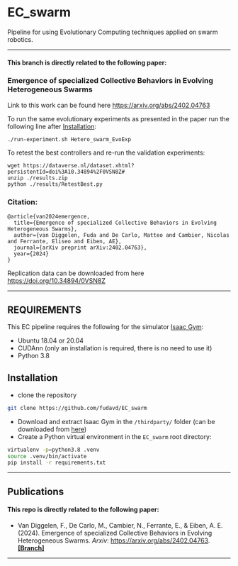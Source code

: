# EC_swarm
Pipeline for using Evolutionary Computing techniques applied on swarm robotics.

------
#### This branch is directly related to the following paper:
### Emergence of specialized Collective Behaviors in Evolving Heterogeneous Swarms

Link to this work can be found here
https://arxiv.org/abs/2402.04763

To run the same evolutionary experiments as presented in the paper run the following line after [Installation](#installation):

```
./run-experiment.sh Hetero_swarm_EvoExp
```

To retest the best controllers and re-run the validation experiments:
```
wget https://dataverse.nl/dataset.xhtml?persistentId=doi%3A10.34894%2F0VSN8Z#
unzip ./results.zip
python ./results/RetestBest.py
```


### Citation:
```
@article{van2024emergence,
  title={Emergence of specialized Collective Behaviors in Evolving Heterogeneous Swarms},
  author={van Diggelen, Fuda and De Carlo, Matteo and Cambier, Nicolas and Ferrante, Eliseo and Eiben, AE},
  journal={arXiv preprint arXiv:2402.04763},
  year={2024}
}
```

Replication data can be downloaded from here https://doi.org/10.34894/0VSN8Z

---
REQUIREMENTS
------------

This EC pipeline requires the following for the simulator <a href="https://developer.nvidia.com/isaac-gym" target="_blank">Isaac Gym</a>:
* Ubuntu 18.04 or 20.04
* CUDAnn (only an installation is required, there is no need to use it)
* Python 3.8

## Installation
- clone the repository
```bash
git clone https://github.com/fudavd/EC_swarm
```

- Download and extract Isaac Gym in the `/thirdparty/` folder (can be downloaded from <a href="https://developer.nvidia.com/isaac-gym" target="_blank">here</a>)
- Create a Python virtual environment in the `EC_swarm` root directory:
```bash
virtualenv -p=python3.8 .venv
source .venv/bin/activate
pip install -r requirements.txt
```
---
Publications
------
#### This repo is directly related to the following paper:

[//]: # (* Van Diggelen, F., De Carlo, M., Cambier, N., Ferrante, E., & Eiben, A. E. &#40;2024, July&#41;. Environment induced emergence of collective behavior in evolving swarms with limited sensing. In _Proceedings of the Genetic and Evolutionary Computation Conference_ &#40;pp. 31-39&#41;. https://arxiv.org/abs/2402.04763. [**[Branch]**]&#40;https://github.com/fudavd/EC_swarm/tree/GECCO_2024&#41;)
* Van Diggelen, F., De Carlo, M., Cambier, N., Ferrante, E., & Eiben, A. E. (2024). Emergence of specialized Collective Behaviors in Evolving Heterogeneous Swarms. _Arxiv_: https://arxiv.org/abs/2402.04763. [**[Branch]**](https://github.com/fudavd/EC_swarm/tree/GECCO_2024)

---